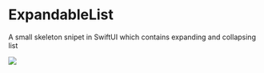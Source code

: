 # ExpandableList
A small skeleton snipet in SwiftUI which contains expanding and collapsing list 

![](ExpandableLists.gif)
